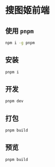 # 搜图姬前端

## 使用 `pnpm`

```sh
npm i -g pnpm
```

## 安装

```sh
pnpm i
```

## 开发

```sh
pnpm dev
```

## 打包

```sh
pnpm build
```

## 预览

```sh
pnpm build
```

